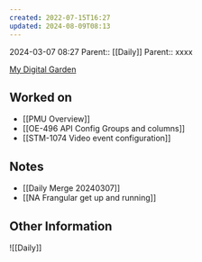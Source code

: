 ```yaml
---
created: 2022-07-15T16:27
updated: 2024-08-09T08:13
---
```

2024-03-07 08:27
Parent:: [[Daily]] 
Parent:: xxxx

[My Digital Garden](https://my-digital-garden-ten-inky.vercel.app/)

## Worked on

- [[PMU Overview]]
- [[OE-496 API Config Groups and columns]]
- [[STM-1074 Video event configuration]]

## Notes

- [[Daily Merge 20240307]]
- [[NA Frangular get up and running]]

## Other Information

![[Daily]]
